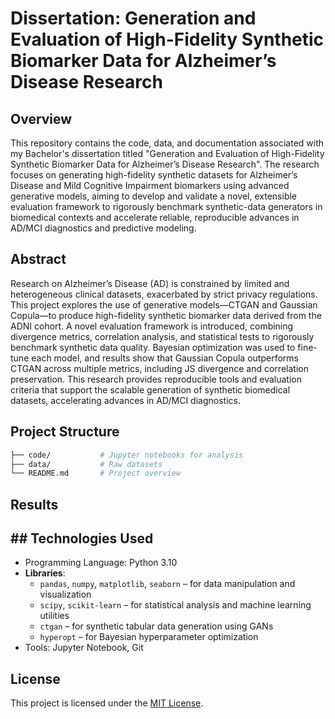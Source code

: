 # Dissertation: Generation and Evaluation of High-Fidelity Synthetic Biomarker Data for Alzheimer’s Disease Research

## Overview

This repository contains the code, data, and documentation associated with my Bachelor's dissertation titled "Generation and Evaluation of High-Fidelity Synthetic Biomarker Data for Alzheimer’s Disease Research". 
The research focuses on generating high-fidelity synthetic datasets for Alzheimer’s Disease and Mild Cognitive Impairment biomarkers using advanced generative models, aiming to develop and validate a novel, extensible evaluation framework to rigorously benchmark synthetic-data generators in biomedical contexts and accelerate reliable, reproducible advances in AD/MCI diagnostics and predictive modeling.


## Abstract

Research on Alzheimer’s Disease (AD) is constrained by limited and heterogeneous clinical datasets, exacerbated by strict privacy regulations. This project explores the use of generative models—CTGAN and Gaussian Copula—to produce high-fidelity synthetic biomarker data derived from the ADNI cohort. A novel evaluation framework is introduced, combining divergence metrics, correlation analysis, and statistical tests to rigorously benchmark synthetic data quality. Bayesian optimization was used to fine-tune each model, and results show that Gaussian Copula outperforms CTGAN across multiple metrics, including JS divergence and correlation preservation. This research provides reproducible tools and evaluation criteria that support the scalable generation of synthetic biomedical datasets, accelerating advances in AD/MCI diagnostics.


## Project Structure

```bash
├── code/           # Jupyter notebooks for analysis
├── data/           # Raw datasets
└── README.md       # Project overview
```


## Results


## ## Technologies Used

- Programming Language: Python 3.10
- **Libraries**:
  - `pandas`, `numpy`, `matplotlib`, `seaborn` – for data manipulation and visualization
  - `scipy`, `scikit-learn` – for statistical analysis and machine learning utilities
  - `ctgan` – for synthetic tabular data generation using GANs
  - `hyperopt` – for Bayesian hyperparameter optimization
- Tools: Jupyter Notebook, Git


## License
This project is licensed under the [MIT License](LICENSE).
